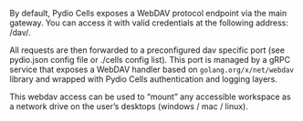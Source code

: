 

By default, Pydio Cells exposes a WebDAV protocol endpoint via the main gateway. 
You can access it with valid credentials at the following address: <public-URL>/dav/. 

All requests are then forwarded to a preconfigured dav specific port (see pydio.json config file or ./cells config list). This port is managed by a gRPC service that exposes a WebDAV handler based on `golang.org/x/net/webdav` library and wrapped with Pydio Cells authentication and logging layers.

This webdav access can be used to “mount” any accessible workspace as a network drive on the user’s desktops (windows / mac / linux).
